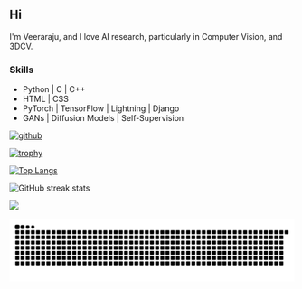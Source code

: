 ## Hi
I'm Veeraraju, and I love AI research, particularly in Computer Vision, and 3DCV.

### Skills
- Python | C | C++
- HTML | CSS
- PyTorch | TensorFlow | Lightning | Django
- GANs | Diffusion Models | Self-Supervision

[<img src='https://cdn.jsdelivr.net/npm/simple-icons@3.0.1/icons/github.svg' alt='github' height='40'>](https://github.com/Veeraraju-E)  

[![trophy](https://github-profile-trophy.vercel.app/?username=Veeraraju-E)](https://github.com/ryo-ma/github-profile-trophy)

[![Top Langs](https://github-readme-stats.vercel.app/api/top-langs/?username=Veeraraju-E)](https://github.com/anuraghazra/github-readme-stats) 

![GitHub streak stats](https://streak-stats.demolab.com/?user=Veeraraju-E&layout=compact)

[![](https://visitcount.itsvg.in/api?id=Veeraraju-E&label=Profile%20VieProws&color=0&icon=0&pretty=false)](https://visitcount.itsvg.in)

![snake gif](https://github.com/Veeraraju-E/Veeraraju-E/blob/output/github-snake-dark.svg)
